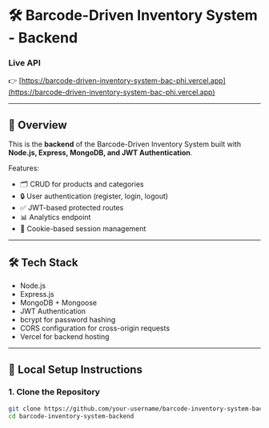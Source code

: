 
# 🛠️ Barcode-Driven Inventory System - Backend

### Live API
👉 [https://barcode-driven-inventory-system-bac-phi.vercel.app](https://barcode-driven-inventory-system-bac-phi.vercel.app)

---

## 📄 Overview
This is the **backend** of the Barcode-Driven Inventory System built with **Node.js, Express, MongoDB, and JWT Authentication**.

Features:
- 🗂️ CRUD for products and categories
- 🔒 User authentication (register, login, logout)
- ✅ JWT-based protected routes
- 📊 Analytics endpoint
- 🔗 Cookie-based session management

---

## 🛠️ Tech Stack
- Node.js
- Express.js
- MongoDB + Mongoose
- JWT Authentication
- bcrypt for password hashing
- CORS configuration for cross-origin requests
- Vercel for backend hosting

---

## 🚀 Local Setup Instructions

### 1. Clone the Repository
```bash
git clone https://github.com/your-username/barcode-inventory-system-backend.git
cd barcode-inventory-system-backend
